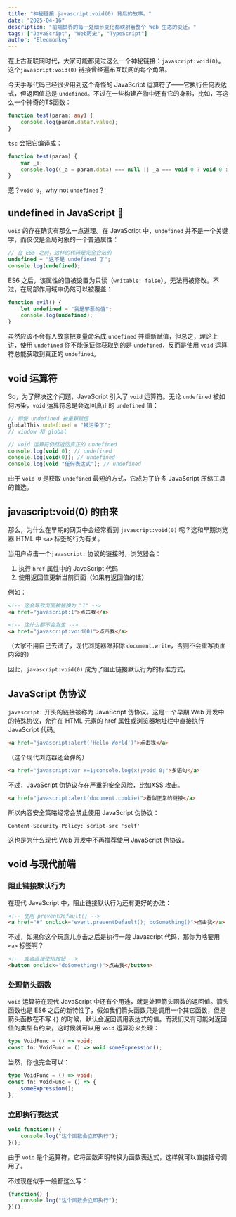```yaml
---
title: "神秘链接 javascript:void(0) 背后的故事。"
date: "2025-04-16"
description: "前端世界的每一处细节变化都映射着整个 Web 生态的变迁。"
tags: ["JavaScript", "Web历史", "TypeScript"]
author: "Elecmonkey"
---
```


在上古互联网时代，大家可能都见过这么一个神秘链接：`javascript:void(0)`。这个`javascript:void(0)` 链接曾经遍布互联网的每个角落。

今天手写代码已经很少用到这个奇怪的 JavaScript 运算符了——它执行任何表达式，但返回值总是 `undefined`。不过在一些构建产物中还有它的身影，比如，写这么一个神奇的TS函数：

```typescript
function test(param: any) {
    console.log(param.data?.value);
}
```

`tsc` 会把它编译成：

```javascript
function test(param) {
    var _a;
    console.log((_a = param.data) === null || _a === void 0 ? void 0 : _a.value);
}
```

蒽？`void 0`，why not `undefined`？

## undefined in JavaScript 👻

`void` 的存在确实有那么一点道理。在 JavaScript 中，`undefined` 并不是一个关键字，而仅仅是全局对象的一个普通属性：

```javascript
// 在 ES5 之前，这样的代码是完全合法的
undefined = "这不是 undefined 了";
console.log(undefined);
```

ES6 之后，该属性的值被设置为只读（`writable: false`），无法再被修改。不过，在局部作用域中仍然可以被覆盖：

```javascript   
function evil() {
    let undefined = "我是邪恶的值";
    console.log(undefined);
}
```

虽然应该不会有人故意把变量命名成 `undefined` 并重新赋值，但总之，理论上讲，使用 `undefined` 你不能保证你获取到的是 `undefined`，反而是使用 `void` 运算符总能获取到真正的 `undefined`。

## void 运算符

So，为了解决这个问题，JavaScript 引入了 `void` 运算符。无论 `undefined` 被如何污染，`void` 运算符总是会返回真正的 `undefined` 值：

```javascript
// 即使 undefined 被重新赋值
globalThis.undefined = "被污染了";
// window 和 global

// void 运算符仍然返回真正的 undefined
console.log(void 0); // undefined
console.log(void(0)); // undefined
console.log(void "任何表达式"); // undefined
```

由于 `void 0` 是获取 `undefined` 最短的方式，它成为了许多 JavaScript 压缩工具的首选。

## javascript:void(0) 的由来

那么，为什么在早期的网页中会经常看到 `javascript:void(0)` 呢？这和早期浏览器 HTML 中 `<a>` 标签的行为有关。

当用户点击一个`javascript:` 协议的链接时，浏览器会：
1. 执行 `href` 属性中的 JavaScript 代码
2. 使用返回值更新当前页面（如果有返回值的话）

例如：
```html
<!-- 这会导致页面被替换为 "1" -->
<a href="javascript:1">点击我</a>

<!-- 这什么都不会发生 -->
<a href="javascript:void(0)">点击我</a>
```

（大家不用自己去试了，现代浏览器除非你 `document.write`，否则不会重写页面内容的）

因此，`javascript:void(0)` 成为了阻止链接默认行为的标准方式。

## JavaScript 伪协议

`javascript:` 开头的链接被称为 JavaScript 伪协议。这是一个早期 Web 开发中的特殊协议，允许在 HTML 元素的 href 属性或浏览器地址栏中直接执行 JavaScript 代码。

```html
<a href="javascript:alert('Hello World')">点击我</a>
```
（这个现代浏览器还会弹的）

```html
<a href="javascript:var x=1;console.log(x);void 0;">多语句</a>
```

不过，JavaScript 伪协议存在严重的安全风险，比如XSS 攻击。

```html
<a href="javascript:alert(document.cookie)">看似正常的链接</a>
```

所以内容安全策略经常会禁止使用 JavaScript 伪协议：

```header
Content-Security-Policy: script-src 'self'
```

这也是为什么现代 Web 开发中不再推荐使用 JavaScript 伪协议。

## void 与现代前端

### 阻止链接默认行为

在现代 JavaScript 中，阻止链接默认行为还有更好的办法：

```html
<!-- 使用 preventDefault() -->
<a href="#" onclick="event.preventDefault(); doSomething()">点击我</a>
```

不过，如果你这个玩意儿点击之后是执行一段 Javascript 代码，那你为啥要用 `<a>` 标签啊？

```html
<!-- 或者直接使用按钮 -->
<button onclick="doSomething()">点击我</button>
```

### 处理箭头函数

`void` 运算符在现代 JavaScript 中还有个用途，就是处理箭头函数的返回值。箭头函数也是 ES6 之后的新特性了，假如我们箭头函数只是调用一个其它函数，但是箭头函数在不写 `{}` 的时候，默认会返回调用表达式的值。而我们又有可能对返回值的类型有约束，这时候就可以用 `void` 运算符来处理：

```typescript
type VoidFunc = () => void;
const fn: VoidFunc = () => void someExpression();
```

当然，你也完全可以：

```typescript
type VoidFunc = () => void;
const fn: VoidFunc = () => {
    someExpression();
};
```

### 立即执行表达式

```javascript
void function() {
    console.log("这个函数会立即执行");
}();
```

由于 `void` 是个运算符，它将函数声明转换为函数表达式，这样就可以直接括号调用了。

不过现在似乎一般都这么写：

```javascript
(function() {
    console.log("这个函数会立即执行");
})();
```